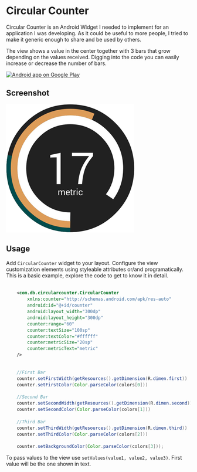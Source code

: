 Circular Counter
=============
Circular Counter is an Android Widget I needed to implement for an application I was developing. As it could be useful to more people, I tried to make it generic enough to share and be used by others.

The view shows a value in the center together with 3 bars that grow depending on the values received. Digging into the code you can easily increase or decrease the number of bars.

<a href="https://play.google.com/store/apps/details?id=com.db.circularcounterdemo">
  <img alt="Android app on Google Play" src="https://developer.android.com/images/brand/en_app_rgb_wo_45.png" />
</a>

Screenshot
----------------

![Demo Screenshot][1]


Usage
--------

Add ``CircularCounter`` widget to your layout. Configure the view customization elements using styleable attributes or/and programatically. This is a basic example, explore the code to get to know it in detail.

```xml

    <com.db.circularcounter.CircularCounter
        xmlns:counter="http://schemas.android.com/apk/res-auto"
        android:id="@+id/counter"
        android:layout_width="300dp"
        android:layout_height="300dp"
        counter:range="60"
        counter:textSize="100sp"
        counter:textColor="#ffffff"
        counter:metricSize="20sp"
        counter:metricText="metric"
    />

```

```java

    //First Bar
    counter.setFirstWidth(getResources().getDimension(R.dimen.first))
    counter.setFirstColor(Color.parseColor(colors[0]))

    //Second Bar
    counter.setSecondWidth(getResources().getDimension(R.dimen.second))
    counter.setSecondColor(Color.parseColor(colors[1]))

    //Third Bar
    counter.setThirdWidth(getResources().getDimension(R.dimen.third))
    counter.setThirdColor(Color.parseColor(colors[2]))
            
    counter.setBackgroundColor(Color.parseColor(colors[3]));

```

To pass values to the view use  ``setValues(value1, value2, value3)``. First value will be the one shown in text.


[1]: ./screenshot.png